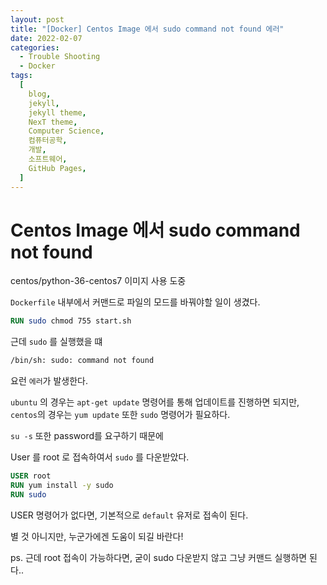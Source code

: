 ```yaml
---
layout: post
title: "[Docker] Centos Image 에서 sudo command not found 에러"
date: 2022-02-07
categories:
  - Trouble Shooting
  - Docker
tags:
  [
    blog,
    jekyll,
    jekyll theme,
    NexT theme,
    Computer Science,
    컴퓨터공학,
    개발,
    소프트웨어,
    GitHub Pages,
  ]
---
```


# Centos Image 에서 sudo command not found

centos/python-36-centos7 이미지 사용 도중

`Dockerfile` 내부에서 커맨드로 파일의 모드를 바꿔야할 일이 생겼다.

```dockerfile
RUN sudo chmod 755 start.sh
```

근데 `sudo` 를 실행했을 떄 <br>

```sh
/bin/sh: sudo: command not found
```

요런 `에러`가 발생한다.

`ubuntu` 의 경우는 `apt-get update` 명령어를 통해 업데이트를 진행하면 되지만, `centos`의 경우는 `yum update` 또한 `sudo` 명령어가 필요하다.

`su -s` 또한 password를 요구하기 때문에

User 를 root 로 접속하여서 `sudo` 를 다운받았다.

```dockerfile
USER root
RUN yum install -y sudo
RUN sudo
```

USER 명령어가 없다면, 기본적으로 `default` 유저로 접속이 된다.

별 것 아니지만, 누군가에겐 도움이 되길 바란다!

ps. 근데 root 접속이 가능하다면, 굳이 sudo 다운받지 않고 그냥 커맨드 실행하면 된다..
